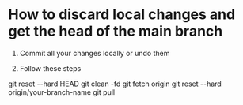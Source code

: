 # How to discard local changes and get the head of the main branch

1. Commit all your changes locally or undo them

2. Follow these steps

git reset --hard HEAD
git clean -fd
git fetch origin
git reset --hard origin/your-branch-name
git pull
